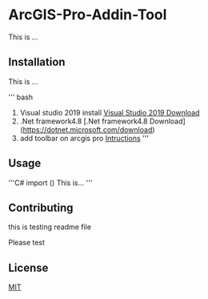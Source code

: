 # ArcGIS-Pro-Addin-Tool

This is ...

## Installation
This is ...

''' bash
1) Visual studio 2019 install
[Visual Studio 2019 Download ](https://visualstudio.microsoft.com/downloads/)
2) .Net framework4.8
[.Net framework4.8 Download] (https://dotnet.microsoft.com/download)
3) add toolbar on arcgis pro
[Intructions](https://awesomeopensource.com/project/Esri/arcgis-pro-sdk-community-samples)
'''

## Usage

'''C#
import ()
This is...
'''

## Contributing
this is testing readme file

Please test

## License

[MIT](http://google.com)

